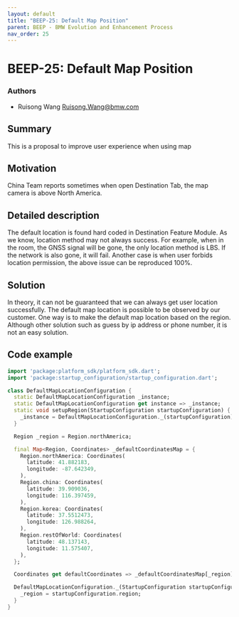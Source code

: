 ```yaml
---
layout: default
title: "BEEP-25: Default Map Position"
parent: BEEP - BMW Evolution and Enhancement Process
nav_order: 25
---
```


# BEEP-25: Default Map Position

### Authors

- Ruisong Wang <Ruisong.Wang@bmw.com>

## Summary

This is a proposal to improve user experience when using map

## Motivation

China Team reports sometimes when open Destination Tab, the map camera is above North America.

## Detailed description

The default location is found hard coded in Destination Feature Module. As we know, location method may not always success. For example, when in the room, the GNSS signal will be gone, the only location method is LBS. If the network is also gone, it will fail. Another case is when user forbids location permission, the above issue can be reproduced 100%.

## Solution

In theory, it can not be guaranteed that we can always get user location successfully. The default map location is possible to be observed by our customer. One way is to make the default map location based on the region. Although other solution such as guess by ip address or phone number, it is not an easy solution.

## Code example
```dart
import 'package:platform_sdk/platform_sdk.dart';
import 'package:startup_configuration/startup_configuration.dart';

class DefaultMapLocationConfiguration {
  static DefaultMapLocationConfiguration _instance;
  static DefaultMapLocationConfiguration get instance => _instance;
  static void setupRegion(StartupConfiguration startupConfiguration) {
    _instance = DefaultMapLocationConfiguration._(startupConfiguration);
  }

  Region _region = Region.northAmerica;

  final Map<Region, Coordinates> _defaultCoordinatesMap = {
    Region.northAmerica: Coordinates(
      latitude: 41.882183,
      longitude: -87.642349,
    ),
    Region.china: Coordinates(
      latitude: 39.909036,
      longitude: 116.397459,
    ),
    Region.korea: Coordinates(
      latitude: 37.5512473,
      longitude: 126.988264,
    ),
    Region.restOfWorld: Coordinates(
      latitude: 48.137143,
      longitude: 11.575407,
    ),
  };

  Coordinates get defaultCoordinates => _defaultCoordinatesMap[_region];

  DefaultMapLocationConfiguration._(StartupConfiguration startupConfiguration) {
    _region = startupConfiguration.region;
  }
}
